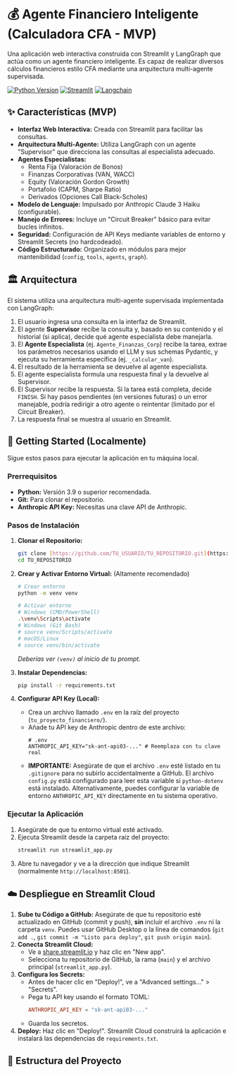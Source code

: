 # 💰 Agente Financiero Inteligente (Calculadora CFA - MVP)

Una aplicación web interactiva construida con Streamlit y LangGraph que actúa como un agente financiero inteligente. Es capaz de realizar diversos cálculos financieros estilo CFA mediante una arquitectura multi-agente supervisada.

[![Python Version](https://img.shields.io/badge/Python-3.9+-blue.svg)](https://www.python.org/downloads/)
[![Streamlit](https://static.streamlit.io/badges/streamlit_badge_black_white.svg)](https://streamlit.io/)
[![Langchain](https://img.shields.io/badge/Langchain-🦜🔗-green.svg)](https://python.langchain.com/)

## ✨ Características (MVP)

* **Interfaz Web Interactiva:** Creada con Streamlit para facilitar las consultas.
* **Arquitectura Multi-Agente:** Utiliza LangGraph con un agente "Supervisor" que direcciona las consultas al especialista adecuado.
* **Agentes Especialistas:**
    * Renta Fija (Valoración de Bonos)
    * Finanzas Corporativas (VAN, WACC)
    * Equity (Valoración Gordon Growth)
    * Portafolio (CAPM, Sharpe Ratio)
    * Derivados (Opciones Call Black-Scholes)
* **Modelo de Lenguaje:** Impulsado por Anthropic Claude 3 Haiku (configurable).
* **Manejo de Errores:** Incluye un "Circuit Breaker" básico para evitar bucles infinitos.
* **Seguridad:** Configuración de API Keys mediante variables de entorno y Streamlit Secrets (no hardcodeado).
* **Código Estructurado:** Organizado en módulos para mejor mantenibilidad (`config`, `tools`, `agents`, `graph`).

## 🏛️ Arquitectura

El sistema utiliza una arquitectura multi-agente supervisada implementada con LangGraph:

1.  El usuario ingresa una consulta en la interfaz de Streamlit.
2.  El agente **Supervisor** recibe la consulta y, basado en su contenido y el historial (si aplica), decide qué agente especialista debe manejarla.
3.  El **Agente Especialista** (ej. `Agente_Finanzas_Corp`) recibe la tarea, extrae los parámetros necesarios usando el LLM y sus schemas Pydantic, y ejecuta su herramienta específica (ej. `_calcular_van`).
4.  El resultado de la herramienta se devuelve al agente especialista.
5.  El agente especialista formula una respuesta final y la devuelve al Supervisor.
6.  El Supervisor recibe la respuesta. Si la tarea está completa, decide `FINISH`. Si hay pasos pendientes (en versiones futuras) o un error manejable, podría redirigir a otro agente o reintentar (limitado por el Circuit Breaker).
7.  La respuesta final se muestra al usuario en Streamlit.

## 🚀 Getting Started (Localmente)

Sigue estos pasos para ejecutar la aplicación en tu máquina local.

### Prerrequisitos

* **Python:** Versión 3.9 o superior recomendada.
* **Git:** Para clonar el repositorio.
* **Anthropic API Key:** Necesitas una clave API de Anthropic.

### Pasos de Instalación

1.  **Clonar el Repositorio:**
    ```bash
    git clone [https://github.com/TU_USUARIO/TU_REPOSITORIO.git](https://github.com/TU_USUARIO/TU_REPOSITORIO.git) # Reemplaza con tu URL
    cd TU_REPOSITORIO 
    ```

2.  **Crear y Activar Entorno Virtual:** (Altamente recomendado)
    ```bash
    # Crear entorno
    python -m venv venv 
    
    # Activar entorno
    # Windows (CMD/PowerShell)
    .\venv\Scripts\activate 
    # Windows (Git Bash)
    # source venv/Scripts/activate
    # macOS/Linux
    # source venv/bin/activate 
    ```
    *Deberías ver `(venv)` al inicio de tu prompt.*

3.  **Instalar Dependencias:**
    ```bash
    pip install -r requirements.txt
    ```

4.  **Configurar API Key (Local):**
    * Crea un archivo llamado `.env` en la raíz del proyecto (`tu_proyecto_financiero/`).
    * Añade tu API key de Anthropic dentro de este archivo:
        ```env
        # .env
        ANTHROPIC_API_KEY="sk-ant-api03-..." # Reemplaza con tu clave real
        ```
    * **IMPORTANTE:** Asegúrate de que el archivo `.env` esté listado en tu `.gitignore` para no subirlo accidentalmente a GitHub. El archivo `config.py` está configurado para leer esta variable si `python-dotenv` está instalado. Alternativamente, puedes configurar la variable de entorno `ANTHROPIC_API_KEY` directamente en tu sistema operativo.

### Ejecutar la Aplicación

1.  Asegúrate de que tu entorno virtual esté activado.
2.  Ejecuta Streamlit desde la carpeta raíz del proyecto:
    ```bash
    streamlit run streamlit_app.py
    ```
3.  Abre tu navegador y ve a la dirección que indique Streamlit (normalmente `http://localhost:8501`).

## ☁️ Despliegue en Streamlit Cloud

1.  **Sube tu Código a GitHub:** Asegúrate de que tu repositorio esté actualizado en GitHub (commit y push), **sin** incluir el archivo `.env` ni la carpeta `venv`. Puedes usar GitHub Desktop o la línea de comandos (`git add .`, `git commit -m "Listo para deploy"`, `git push origin main`).
2.  **Conecta Streamlit Cloud:**
    * Ve a [share.streamlit.io](https://share.streamlit.io/) y haz clic en "New app".
    * Selecciona tu repositorio de GitHub, la rama (`main`) y el archivo principal (`streamlit_app.py`).
3.  **Configura los Secrets:**
    * Antes de hacer clic en "Deploy!", ve a "Advanced settings..." > "Secrets".
    * Pega tu API key usando el formato TOML:
        ```toml
        ANTHROPIC_API_KEY = "sk-ant-api03-..." 
        ```
    * Guarda los secretos.
4.  **Deploy:** Haz clic en "Deploy!". Streamlit Cloud construirá la aplicación e instalará las dependencias de `requirements.txt`.

## 📁 Estructura del Proyecto
